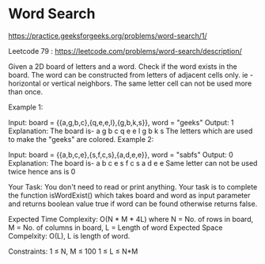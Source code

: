 # Word Search


https://practice.geeksforgeeks.org/problems/word-search/1/

Leetcode 79 : https://leetcode.com/problems/word-search/description/


Given a 2D board of letters and a word. Check if the word exists in the board. The word can be constructed from letters of adjacent cells only. ie - horizontal or vertical neighbors. The same letter cell can not be used more than once.
 

Example 1:

Input: board = {{a,g,b,c},{q,e,e,l},{g,b,k,s}},
word = "geeks"
Output: 1
Explanation: The board is-
a g b c
q e e l
g b k s
The letters which are used to make the
"geeks" are colored.
Example 2:

Input: board = {{a,b,c,e},{s,f,c,s},{a,d,e,e}},
word = "sabfs"
Output: 0
Explanation: The board is-
a b c e
s f c s
a d e e
Same letter can not be used twice hence ans is 0
 

Your Task:
You don't need to read or print anything. Your task is to complete the function isWordExist() which takes board and word as input parameter and returns boolean value true if word can be found otherwise returns false.
 

Expected Time Complexity: O(N * M * 4L) where N = No. of rows in board, M = No. of columns in board, L = Length of word
Expected Space Compelxity: O(L), L is length of word.
 

Constraints:
1 ≤ N, M ≤ 100
1 ≤ L ≤ N*M
